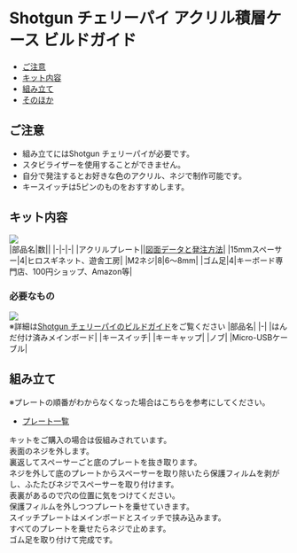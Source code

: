 # Shotgun チェリーパイ アクリル積層ケース ビルドガイド
- [ご注意](#ご注意)
- [キット内容](#キット内容)
- [組み立て](#組み立て)
- [そのほか](#そのほか)
## ご注意
- 組み立てにはShotgun チェリーパイが必要です。
- スタビライザーを使用することができません。
- 自分で発注するとお好きな色のアクリル、ネジで制作可能です。
- キースイッチは5ピンのものをおすすめします。

## キット内容
![](img/IMG_4355C.jpg)  
|部品名|数||
|-|-|-|
|アクリルプレート||[図面データと発注方法]()|
|15mmスペーサー|4|ヒロスギネット、遊舎工房|
|M2ネジ|8|6〜8mm|
|ゴム足|4|キーボード専門店、100円ショップ、Amazon等|

### 必要なもの
![](img/IMG_4355C.jpg)  
※詳細は[Shotgun チェリーパイのビルドガイド](https://github.com/Taro-Hayashi/Shotgun-CherryPie)をご覧ください
|部品名|
|-|
|はんだ付け済みメインボード|
|キースイッチ|
|キーキャップ|
|ノブ|
|Micro-USBケーブル|

## 組み立て
※プレートの順番がわからなくなった場合はこちらを参考にしてください。
 - [プレート一覧]()

キットをご購入の場合は仮組みされています。  
表面のネジを外します。  
裏返してスペーサーごと底のプレートを抜き取ります。  
ネジを外して底のプレートからスペーサーを取り除いたら保護フィルムを剥がし、ふたたびネジでスペーサーを取り付けます。  
表裏があるので穴の位置に気をつけてください。  
保護フィルムを外しつつプレートを乗せていきます。  
スイッチプレートはメインボードとスイッチで挟み込みます。  
すべてのプレートを乗せたらネジで止めます。  
ゴム足を取り付けて完成です。  
